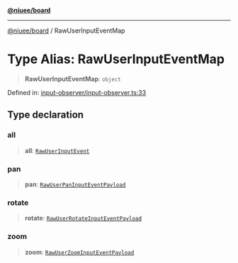 [**@niuee/board**](../README.md)

***

[@niuee/board](../globals.md) / RawUserInputEventMap

# Type Alias: RawUserInputEventMap

> **RawUserInputEventMap**: `object`

Defined in: [input-observer/input-observer.ts:33](https://github.com/niuee/board/blob/e6c1edcccf6525a0cc9088782c7c4653e837f533/src/input-observer/input-observer.ts#L33)

## Type declaration

### all

> **all**: [`RawUserInputEvent`](RawUserInputEvent.md)

### pan

> **pan**: [`RawUserPanInputEventPayload`](RawUserPanInputEventPayload.md)

### rotate

> **rotate**: [`RawUserRotateInputEventPayload`](RawUserRotateInputEventPayload.md)

### zoom

> **zoom**: [`RawUserZoomInputEventPayload`](RawUserZoomInputEventPayload.md)
